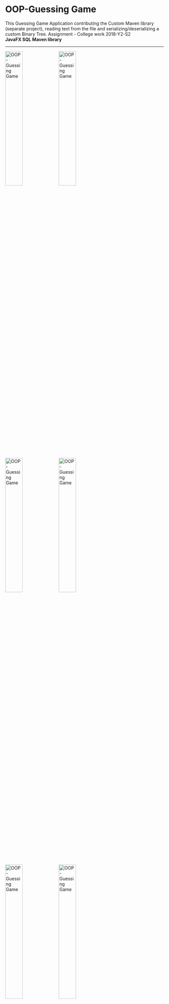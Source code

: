 # OOP-Guessing Game

This Guessing Game Application contributing the Custom Maven library (separate project), reading text from the file and serializing/deserializing a custom Binary Tree. Assignment - College work 2018-Y2-S2 <br>
<b>JavaFX SQL Maven library</b>

-----


<img alt="OOP-Guessing Game" src="https://strategix.myqnapcloud.com/images/oop-game/guessing.JPG" width="33%" >
<img alt="OOP-Guessing Game" src="https://strategix.myqnapcloud.com/images/oop-game/guessing-win.JPG" width="33%" >
<img alt="OOP-Guessing Game" src="https://strategix.myqnapcloud.com/images/oop-game/prize4.JPG" width="33%" >

<img alt="OOP-Guessing Game" src="https://strategix.myqnapcloud.com/images/oop-game/prize4-trip.JPG" width="33%" >
<img alt="OOP-Guessing Game" src="https://strategix.myqnapcloud.com/images/oop-game/prize-not-collecetd.JPG" width="33%" >
<img alt="OOP-Guessing Game" src="https://strategix.myqnapcloud.com/images/oop-game/loto.JPG" width="33%" >

<img alt="OOP-Guessing Game" src="https://strategix.myqnapcloud.com/images/oop-game/loto-win5.JPG" width="33%" >
<img alt="OOP-Guessing Game" src="https://strategix.myqnapcloud.com/images/oop-game/price5.JPG" width="33%" >
<img alt="OOP-Guessing Game" src="https://strategix.myqnapcloud.com/images/oop-game/winners.JPG" width="33%" >

-----